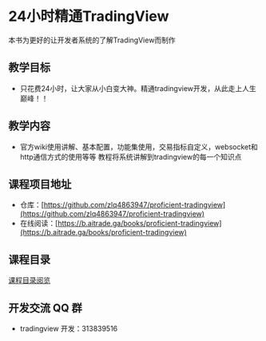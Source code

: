 # 24小时精通TradingView

本书为更好的让开发者系统的了解TradingView而制作

## 教学目标
* 只花费24小时，让大家从小白变大神。精通tradingview开发，从此走上人生巅峰！！

## 教学内容
* 官方wiki使用讲解、基本配置，功能集使用，交易指标自定义，websocket和http通信方式的使用等等
教程将系统讲解到tradingview的每一个知识点

## 课程项目地址

* 仓库：[https://github.com/zlq4863947/proficient-tradingview](https://github.com/zlq4863947/proficient-tradingview)
* 在线阅读：[https://b.aitrade.ga/books/proficient-tradingview](https://b.aitrade.ga/books/proficient-tradingview)

## 课程目录
[课程目录阅览](PROGRAM-TABLE.md#课程目录)

## 开发交流 QQ 群

* tradingview 开发：313839516